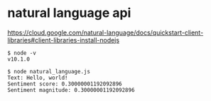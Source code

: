 # natural language api

https://cloud.google.com/natural-language/docs/quickstart-client-libraries#client-libraries-install-nodejs

```
$ node -v
v10.1.0
```

```
$ node natural_language.js
Text: Hello, world!
Sentiment score: 0.30000001192092896
Sentiment magnitude: 0.30000001192092896
```
